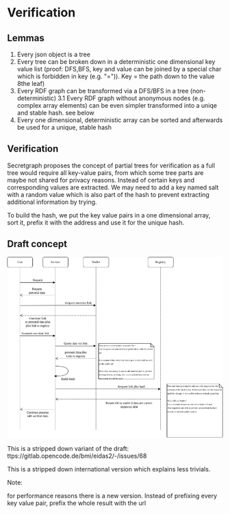 # Verification

## Lemmas

1. Every json object is a tree
2. Every tree can be broken down in a deterministic one dimensional key value list (proof: DFS,BFS, key and value can be joined by a special char which is forbidden in key (e.g. "=")). Key = the path down to the value 8the leaf)
3. Every RDF graph can be transformed via a DFS/BFS in a tree (non-deterministic)
   3.1 Every RDF graph without anonymous nodes (e.g. complex array elements) can be even simpler transformed into a uniqe and stable hash. see below
4. Every one dimensional, deterministic array can be sorted and afterwards be used for a unique, stable hash

## Verification

Secretgraph proposes the concept of partial trees for verification as a full tree would require all key-value pairs, from which some tree parts are maybe not shared for privacy reasons.
Instead of certain keys and corresponding values are extracted. We may need to add a key named salt with a random value which is also part of the hash to prevent extracting additional information by trying.

To build the hash, we put the key value pairs in a one dimensional array, sort it, prefix it with the address and use it for the unique hash.

## Draft concept

![Verification Workflow](Verification_and_Wallet2.png)

This is a stripped down variant of the draft:
ttps://gitlab.opencode.de/bmi/eidas2/-/issues/68

This is a stripped down international version which explains less trivials.

Note:

for performance reasons there is a new version. Instead of prefixing every key value pair, prefix the whole result with the url
